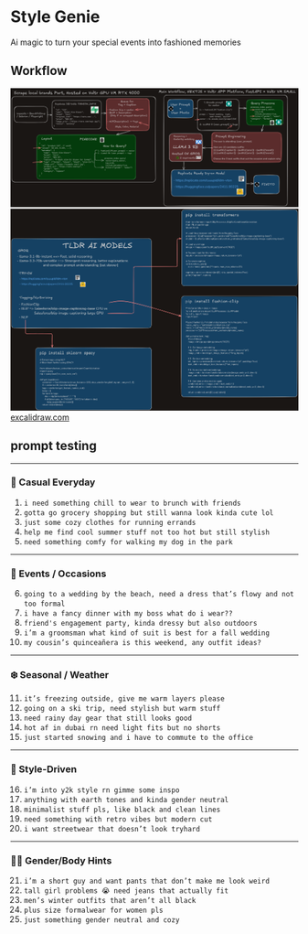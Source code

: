 # Style Genie
Ai magic to turn your special events into fashioned memories

## Workflow
![Screenshot 1](.res/style_genie1.png)  
![Screenshot 1](.res/style_genie2.png)  
[excalidraw.com](https://excalidraw.com/#json=IReMy21lGCVlc0-zm6GO-,Xhx8-JUIFLT8zvGy2u6Vqg)



## prompt testing

---

### 👗 Casual Everyday

1. `i need something chill to wear to brunch with friends`
2. `gotta go grocery shopping but still wanna look kinda cute lol`
3. `just some cozy clothes for running errands`
4. `help me find cool summer stuff not too hot but still stylish`
5. `need something comfy for walking my dog in the park`

---

### 🥂 Events / Occasions

6. `going to a wedding by the beach, need a dress that’s flowy and not too formal`
7. `i have a fancy dinner with my boss what do i wear??`
8. `friend's engagement party, kinda dressy but also outdoors`
9. `i’m a groomsman what kind of suit is best for a fall wedding`
10. `my cousin’s quinceañera is this weekend, any outfit ideas?`

---

### ❄️ Seasonal / Weather

11. `it’s freezing outside, give me warm layers please`
12. `going on a ski trip, need stylish but warm stuff`
13. `need rainy day gear that still looks good`
14. `hot af in dubai rn need light fits but no shorts`
15. `just started snowing and i have to commute to the office`

---

### 👟 Style-Driven

16. `i’m into y2k style rn gimme some inspo`
17. `anything with earth tones and kinda gender neutral`
18. `minimalist stuff pls, like black and clean lines`
19. `need something with retro vibes but modern cut`
20. `i want streetwear that doesn’t look tryhard`

---

### 🧍‍♂️ Gender/Body Hints

21. `i’m a short guy and want pants that don’t make me look weird`
22. `tall girl problems 😭 need jeans that actually fit`
23. `men’s winter outfits that aren’t all black`
24. `plus size formalwear for women pls`
25. `just something gender neutral and cozy`
